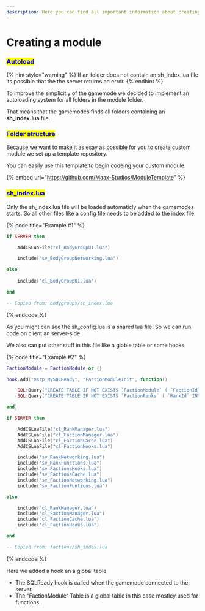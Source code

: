 ```yaml
---
description: Here you can find all important information about creating a custom module
---
```


# Creating a module

### <mark style="color:blue;">Autoload</mark>

{% hint style="warning" %}
If an folder does not contain an sh\_index.lua file its possible that the the server returns an error.
{% endhint %}

To improve the simplicitiy of the gamemode we decided to implement an autoloading system for all folders in the module folder.&#x20;

That means that the gamemodes finds all folders containing an **sh\_index.lua** file.&#x20;

### <mark style="color:blue;">Folder structure</mark>

Because we want to make it as esay as possible for you to create custom module we set up a template repository.

You can easily use this template to begin codeing your custom module.

{% embed url="https://github.com/Maax-Studios/ModuleTemplate" %}

### <mark style="color:blue;">sh\_index.lua</mark>

Only the sh\_index.lua file will be loaded automaticly when the gamemodes starts. So all other files like a config file needs to be added to the index file.&#x20;

{% code title="Example #1" %}
```lua
if SERVER then 

    AddCSLuaFile("cl_BodyGroupUI.lua")

    include("sv_BodyGroupNetworking.lua")

else
    
    include("cl_BodyGroupUI.lua")

end

-- Copied from: bodygroups/sh_index.lua
```
{% endcode %}

As you might can see the sh\_config.lua is a shared lua file. So we can run code on client an server-side.

We also can put other stuff in this file like a globle table or some hooks.

{% code title="Example #2" %}
```lua
FactionModule = FactionModule or {}

hook.Add("msrp_MySQLReady", "FactionModuleInit", function() 

    SQL:Query("CREATE TABLE IF NOT EXISTS `FactionModule` ( `FactionId` INT NOT NULL AUTO_INCREMENT , `FactionName` TEXT NOT NULL , `FactionDescription` TEXT NOT NULL , `FactionRankTable` INT NOT NULL , `FactionColor` TEXT NOT NULL DEFAULT '255,255,255' , `FactionIsDefault` BOOLEAN NOT NULL DEFAULT FALSE , `FactionParentId` INT NOT NULL DEFAULT '0' , `FactionShortCut` TEXT NOT NULL , PRIMARY KEY (`FactionId`));")
    SQL:Query("CREATE TABLE IF NOT EXISTS `FactionRanks` ( `RankId` INT NOT NULL AUTO_INCREMENT , `RankName` TEXT NOT NULL , `RankShort` TEXT NOT NULL , `RankModels` JSON NOT NULL , `RankWeapons` JSON NOT NULL , `RankSortId` VARCHAR(11) NOT NULL , `RankFaction` VARCHAR(11) NOT NULL , `RankDefault` BOOLEAN NOT NULL DEFAULT FALSE, PRIMARY KEY (`RankId`))")

end)

if SERVER then 

    AddCSLuaFile("cl_RankManager.lua")
    AddCSLuaFile("cl_FactionManager.lua")
    AddCSLuaFile("cl_FactionCache.lua")
    AddCSLuaFile("cl_FactionHooks.lua")

    include("sv_RankNetworking.lua")
    include("sv_RankFunctions.lua")
    include("sv_FactionsHooks.lua")
    include("sv_FactionsCache.lua")
    include("sv_FactionNetworking.lua")
    include("sv_FactionFuntions.lua")

else 

    include("cl_RankManager.lua")
    include("cl_FactionManager.lua")
    include("cl_FactionCache.lua")
    include("cl_FactionHooks.lua")

end

-- Copied from: factions/sh_index.lua
```
{% endcode %}

Here we added a hook an a global table.&#x20;

* The SQLReady hook is called when the gamemode connected to the server.&#x20;
* The “FactionModule“ Table is a global table in this case mostley used for functions.
